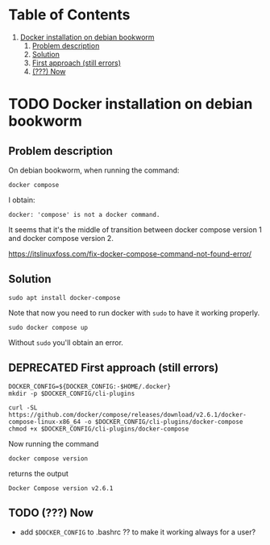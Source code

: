 
# Table of Contents

1.  [Docker installation on debian bookworm](#org29f79dd)
    1.  [Problem description](#orgb2c8332)
    2.  [Solution](#org357ba02)
    3.  [First approach (still errors)](#orgbd7aa83)
    4.  [(???) Now](#orgdb0dd2d)



<a id="org29f79dd"></a>

# TODO Docker installation on debian bookworm


<a id="orgb2c8332"></a>

## Problem description

On debian bookworm, when running the command:

    docker compose

I obtain:

    docker: 'compose' is not a docker command.

It seems that it's the middle of transition between docker compose version 1
and docker compose version 2.

<https://itslinuxfoss.com/fix-docker-compose-command-not-found-error/>


<a id="org357ba02"></a>

## Solution

    sudo apt install docker-compose

Note that now you need to run docker with `sudo` to have it working
properly.

    sudo docker compose up

Without `sudo` you'll obtain an error.


<a id="orgbd7aa83"></a>

## DEPRECATED First approach (still errors)

    DOCKER_CONFIG=${DOCKER_CONFIG:-$HOME/.docker}
    mkdir -p $DOCKER_CONFIG/cli-plugins

    curl -SL https://github.com/docker/compose/releases/download/v2.6.1/docker-compose-linux-x86_64 -o $DOCKER_CONFIG/cli-plugins/docker-compose
    chmod +x $DOCKER_CONFIG/cli-plugins/docker-compose

Now running the command 

    docker compose version

returns the output

    Docker Compose version v2.6.1


<a id="orgdb0dd2d"></a>

## TODO (???) Now

-   add `$DOCKER_CONFIG` to .bashrc ?? to make it working always for a user?

